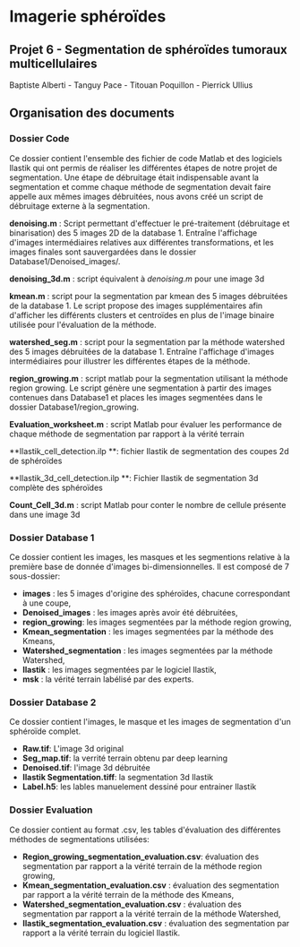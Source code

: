 # Imagerie sphéroïdes
## Projet 6 - Segmentation de sphéroïdes tumoraux multicellulaires
Baptiste Alberti - Tanguy Pace - Titouan Poquillon - Pierrick Ullius





## Organisation des documents

### Dossier Code

Ce dossier contient l'ensemble des fichier de code Matlab et des logiciels Ilastik qui ont permis de réaliser les différentes étapes de notre projet de segmentation.
Une étape de débruitage était indispensable avant la segmentation et comme chaque méthode de segmentation devait faire appelle aux mêmes images débruitées, nous avons créé un script de débruitage externe à la segmentation.

**denoising.m** : Script permettant d'effectuer le pré-traitement (débruitage et binarisation) des 5 images 2D de la database 1. Entraîne l'affichage d'images intermédiaires relatives aux différentes transformations, et les images finales sont sauvergardées dans le dossier Database1/Denoised_images/.

**denoising_3d.m** : script équivalent à *denoising.m* pour une image 3d

**kmean.m** : script pour la segmentation par kmean des 5 images débruitées de la database 1. Le script propose des images supplémentaires afin d'afficher les différents clusters et centroïdes en plus de l'image binaire utilisée pour l'évaluation de la méthode.

**watershed_seg.m** : script pour la segmentation par la méthode watershed des 5 images débruitées de la database 1. Entraîne l'affichage d'images intermédiaires pour illustrer  les différentes étapes de la méthode.

**region_growing.m** : script matlab pour la segmentation utilisant la méthode region growing. Le script génère une segmentation à partir des images contenues dans Database1 et places les images segmentées dans le dossier Database1/region_growing.

**Evaluation_worksheet.m** : script Matlab pour évaluer les performance de chaque méthode de segmentation par rapport à la vérité terrain

**Ilastik_cell_detection.ilp **: fichier Ilastik de segmentation des coupes 2d de sphéroïdes

**Ilastik_3d_cell_detection.ilp **: Fichier Ilastik de segmentation 3d complète des sphéroïdes

**Count_Cell_3d.m** : script Matlab pour conter le nombre de cellule présente dans une image 3d



### Dossier Database 1

Ce dossier contient les images, les masques et les segmentions relative à la première base de donnée d'images bi-dimensionnelles. Il est composé de 7 sous-dossier:

- **images** : les 5 images d'origine des sphéroïdes, chacune correspondant à une coupe,
- **Denoised_images** : les images après avoir été débruitées,
- **region_growing**: les images segmentées par la méthode region growing,
- **Kmean_segmentation** : les images segmentées par la méthode des Kmeans,
- **Watershed_segmentation** : les images segmentées par la méthode Watershed,
- **Ilastik** : les images segmentées par le logiciel Ilastik,
- **msk** : la vérité terrain labélisé par des experts.


### Dossier Database 2 

Ce dossier contient l'images, le masque et les images de segmentation d'un sphéroïde complet. 

- **Raw.tif**: L'image 3d original
- **Seg_map.tif**: la verrité terrain obtenu par deep learning
- **Denoised.tif**: l'image 3d débruitée
- **Ilastik Segmentation.tiff**: la segmentation 3d Ilastik
- **Label.h5**: les lables manuelement dessiné pour entrainer Ilastik


### Dossier Evaluation

Ce dossier contient au format .csv, les tables d'évaluation des différentes méthodes de segmentations utilisées: 

- **Region_growing_segmentation_evaluation.csv**: évaluation des segmentation par rapport a la vérité terrain  de la méthode region growing,
- **Kmean_segmentation_evaluation.csv** : évaluation des segmentation par rapport a la vérité terrain  de la méthode des Kmeans,
- **Watershed_segmentation_evaluation.csv** : évaluation des segmentation par rapport a la vérité terrain  de la méthode Watershed,
- **Ilastik_segmentation_evaluation.csv** : évaluation des segmentation par rapport a la vérité terrain  du logiciel Ilastik.

